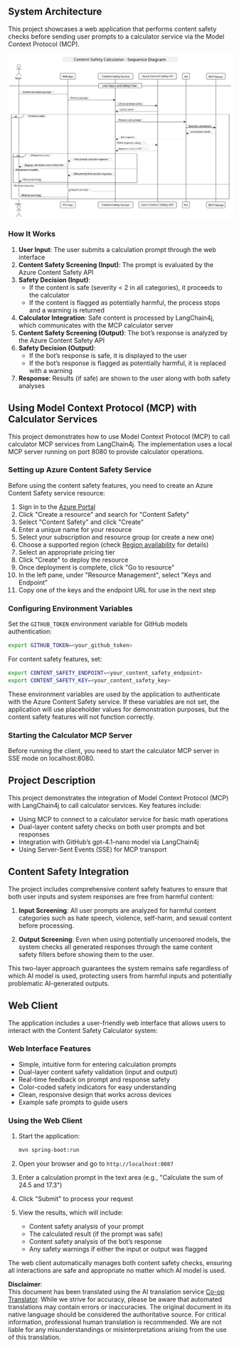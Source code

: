 <!--
CO_OP_TRANSLATOR_METADATA:
{
  "original_hash": "e5ea5e7582f70008ea9bec3b3820f20a",
  "translation_date": "2025-07-13T23:11:02+00:00",
  "source_file": "04-PracticalImplementation/samples/java/containerapp/README.md",
  "language_code": "en"
}
-->
## System Architecture

This project showcases a web application that performs content safety checks before sending user prompts to a calculator service via the Model Context Protocol (MCP).

![System Architecture Diagram](../../../../../../translated_images/plant.b079fed84e945b7c2978993a16163bb53f0517cfe3548d2e442ff40d619ba4b4.en.png)

### How It Works

1. **User Input**: The user submits a calculation prompt through the web interface  
2. **Content Safety Screening (Input)**: The prompt is evaluated by the Azure Content Safety API  
3. **Safety Decision (Input)**:  
   - If the content is safe (severity < 2 in all categories), it proceeds to the calculator  
   - If the content is flagged as potentially harmful, the process stops and a warning is returned  
4. **Calculator Integration**: Safe content is processed by LangChain4j, which communicates with the MCP calculator server  
5. **Content Safety Screening (Output)**: The bot’s response is analyzed by the Azure Content Safety API  
6. **Safety Decision (Output)**:  
   - If the bot’s response is safe, it is displayed to the user  
   - If the bot’s response is flagged as potentially harmful, it is replaced with a warning  
7. **Response**: Results (if safe) are shown to the user along with both safety analyses

## Using Model Context Protocol (MCP) with Calculator Services

This project demonstrates how to use Model Context Protocol (MCP) to call calculator MCP services from LangChain4j. The implementation uses a local MCP server running on port 8080 to provide calculator operations.

### Setting up Azure Content Safety Service

Before using the content safety features, you need to create an Azure Content Safety service resource:

1. Sign in to the [Azure Portal](https://portal.azure.com)  
2. Click "Create a resource" and search for "Content Safety"  
3. Select "Content Safety" and click "Create"  
4. Enter a unique name for your resource  
5. Select your subscription and resource group (or create a new one)  
6. Choose a supported region (check [Region availability](https://azure.microsoft.com/en-us/global-infrastructure/services/?products=cognitive-services) for details)  
7. Select an appropriate pricing tier  
8. Click "Create" to deploy the resource  
9. Once deployment is complete, click "Go to resource"  
10. In the left pane, under "Resource Management", select "Keys and Endpoint"  
11. Copy one of the keys and the endpoint URL for use in the next step

### Configuring Environment Variables

Set the `GITHUB_TOKEN` environment variable for GitHub models authentication:  
```sh
export GITHUB_TOKEN=<your_github_token>
```

For content safety features, set:  
```sh
export CONTENT_SAFETY_ENDPOINT=<your_content_safety_endpoint>
export CONTENT_SAFETY_KEY=<your_content_safety_key>
```

These environment variables are used by the application to authenticate with the Azure Content Safety service. If these variables are not set, the application will use placeholder values for demonstration purposes, but the content safety features will not function correctly.

### Starting the Calculator MCP Server

Before running the client, you need to start the calculator MCP server in SSE mode on localhost:8080.

## Project Description

This project demonstrates the integration of Model Context Protocol (MCP) with LangChain4j to call calculator services. Key features include:

- Using MCP to connect to a calculator service for basic math operations  
- Dual-layer content safety checks on both user prompts and bot responses  
- Integration with GitHub’s gpt-4.1-nano model via LangChain4j  
- Using Server-Sent Events (SSE) for MCP transport

## Content Safety Integration

The project includes comprehensive content safety features to ensure that both user inputs and system responses are free from harmful content:

1. **Input Screening**: All user prompts are analyzed for harmful content categories such as hate speech, violence, self-harm, and sexual content before processing.  

2. **Output Screening**: Even when using potentially uncensored models, the system checks all generated responses through the same content safety filters before showing them to the user.

This two-layer approach guarantees the system remains safe regardless of which AI model is used, protecting users from harmful inputs and potentially problematic AI-generated outputs.

## Web Client

The application includes a user-friendly web interface that allows users to interact with the Content Safety Calculator system:

### Web Interface Features

- Simple, intuitive form for entering calculation prompts  
- Dual-layer content safety validation (input and output)  
- Real-time feedback on prompt and response safety  
- Color-coded safety indicators for easy understanding  
- Clean, responsive design that works across devices  
- Example safe prompts to guide users

### Using the Web Client

1. Start the application:  
   ```sh
   mvn spring-boot:run
   ```

2. Open your browser and go to `http://localhost:8087`  

3. Enter a calculation prompt in the text area (e.g., "Calculate the sum of 24.5 and 17.3")  

4. Click "Submit" to process your request  

5. View the results, which will include:  
   - Content safety analysis of your prompt  
   - The calculated result (if the prompt was safe)  
   - Content safety analysis of the bot’s response  
   - Any safety warnings if either the input or output was flagged

The web client automatically manages both content safety checks, ensuring all interactions are safe and appropriate no matter which AI model is used.

**Disclaimer**:  
This document has been translated using the AI translation service [Co-op Translator](https://github.com/Azure/co-op-translator). While we strive for accuracy, please be aware that automated translations may contain errors or inaccuracies. The original document in its native language should be considered the authoritative source. For critical information, professional human translation is recommended. We are not liable for any misunderstandings or misinterpretations arising from the use of this translation.